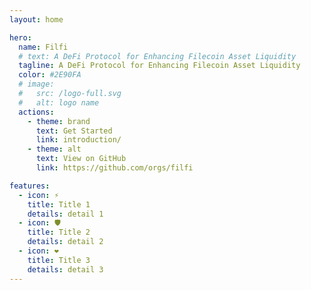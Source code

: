 ```yaml
---
layout: home

hero:
  name: Filfi
  # text: A DeFi Protocol for Enhancing Filecoin Asset Liquidity
  tagline: A DeFi Protocol for Enhancing Filecoin Asset Liquidity
  color: #2E90FA
  # image:
  #   src: /logo-full.svg
  #   alt: logo name
  actions:
    - theme: brand
      text: Get Started
      link: introduction/
    - theme: alt
      text: View on GitHub
      link: https://github.com/orgs/filfi

features:
  - icon: ⚡️
    title: Title 1
    details: detail 1
  - icon: 🛡️
    title: Title 2
    details: detail 2
  - icon: ❤️
    title: Title 3
    details: detail 3
---
```


<style>
:root { --vp-home-hero-name-color: #e45250 }
</style>
